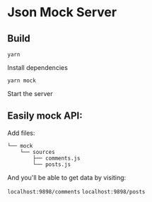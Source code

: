 # Json Mock Server

## Build

`yarn`

Install dependencies

`yarn mock`

Start the server

## Easily mock API:

Add files:

```
└── mock
    └── sources
        ├── comments.js
        └── posts.js
```

And you'll be able to get data by visiting:

`localhost:9898/comments`
`localhost:9898/posts`
